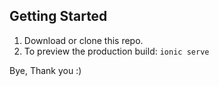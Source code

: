 ## Getting Started 

1. Download or clone this repo.
2. To preview the production build: `ionic serve`

Bye, Thank you :)

